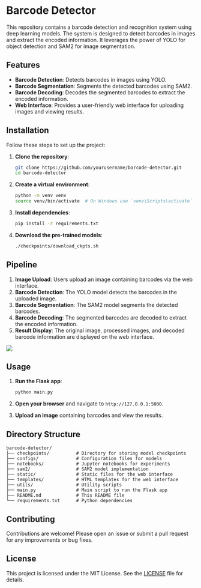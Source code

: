 # Barcode Detector

This repository contains a barcode detection and recognition system using deep learning models. The system is designed to detect barcodes in images and extract the encoded information. It leverages the power of YOLO for object detection and SAM2 for image segmentation.

## Features

- **Barcode Detection**: Detects barcodes in images using YOLO.
- **Barcode Segmentation**: Segments the detected barcodes using SAM2.
- **Barcode Decoding**: Decodes the segmented barcodes to extract the encoded information.
- **Web Interface**: Provides a user-friendly web interface for uploading images and viewing results.

## Installation

Follow these steps to set up the project:

1. **Clone the repository**:
    ```sh
    git clone https://github.com/yourusername/barcode-detector.git
    cd barcode-detector
    ```

2. **Create a virtual environment**:
    ```sh
    python -m venv venv
    source venv/bin/activate  # On Windows use `venv\Scripts\activate`
    ```

3. **Install dependencies**:
    ```sh
    pip install -r requirements.txt
    ```

4. **Download the pre-trained models**:
    ```sh
    ./checkpoints/download_ckpts.sh
    ```

## Pipeline

1. **Image Upload**: Users upload an image containing barcodes via the web interface.
2. **Barcode Detection**: The YOLO model detects the barcodes in the uploaded image.
3. **Barcode Segmentation**: The SAM2 model segments the detected barcodes.
4. **Barcode Decoding**: The segmented barcodes are decoded to extract the encoded information.
5. **Result Display**: The original image, processed images, and decoded barcode information are displayed on the web interface.

![](images/pipeline.jpg)
## Usage

1. **Run the Flask app**:
    ```sh
    python main.py
    ```

2. **Open your browser** and navigate to `http://127.0.0.1:5000`.

3. **Upload an image** containing barcodes and view the results.

## Directory Structure

```
barcode-detector/
├── checkpoints/          # Directory for storing model checkpoints
├── configs/              # Configuration files for models
├── notebooks/            # Jupyter notebooks for experiments
├── sam2/                 # SAM2 model implementation
├── static/               # Static files for the web interface
├── templates/            # HTML templates for the web interface
├── utils/                # Utility scripts
├── main.py               # Main script to run the Flask app
├── README.md             # This README file
└── requirements.txt      # Python dependencies
```

## Contributing

Contributions are welcome! Please open an issue or submit a pull request for any improvements or bug fixes.

## License

This project is licensed under the MIT License. See the [LICENSE](LICENSE) file for details.
